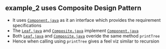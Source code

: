 ## example_2 uses Composite Design Pattern

- It uses [`Component.java`](./Component.java) as it an interface which provides the requirement specifications
- The [`Leaf.java`](./Leaf.java) and [`Composite.java`](./Composite.java) implement [`Component.java`](./Component.java)
- Both [`Leaf.java`](./Leaf.java) and [`Composite.java`](./Composite.java) overide the same method `printTree`
- Hence when calling using `printTree` gives a feel viz similar to recursion




